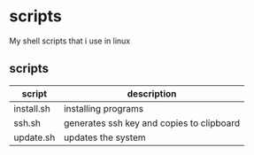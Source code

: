 # scripts
My shell scripts that i use in linux

## scripts

| script | description |
| --- | --- |
| install.sh | installing programs |
| ssh.sh | generates ssh key and copies to clipboard |
| update.sh | updates the system |

